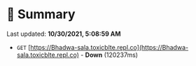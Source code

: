 # 📖 Summary
Last updated: **10/30/2021, 5:08:59 AM**

- `GET` [https://Bhadwa-sala.toxicblte.repl.co](https://Bhadwa-sala.toxicblte.repl.co) - **Down** (120237ms)
